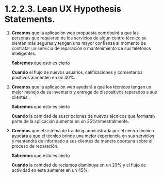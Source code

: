 # 1.2.2.3. Lean UX Hypothesis Statements.

1.	__Creemos__ que la aplicación web propuesta contribuirá a que las personas que requieren de los servicios de algún centro técnico se sientan más seguras y tengan una mayor confianza al momento de contratar un servicio de reparación o mantenimiento de sus teléfonos inteligentes. 

    __Sabremos__ que esto es cierto 

    __Cuando__ el flujo de nuevos usuarios, calificaciones y comentarios positivos aumenten en un 40%.

2.	__Creemos__ que la aplicación web ayudará a que los técnicos tengan un mejor manejo de su inventario y entrega de dispositivos reparados a sus clientes.

    __Sabremos__ que esto es cierto 

    __Cuando__ la cantidad de suscripciones de nuevos técnicos que formaran parte de la aplicación aumente en un 35%trimestralmente. 

3.	__Creemos__ que el sistema de tracking administrada por el centro técnico ayudará a que el técnico brinde una mejor experiencia en sus servicios y mantendrá de informado a sus clientes de manera oportuna sobre el proceso de reparación. 

    __Sabremos__ que esto es cierto 

    __Cuando__ la cantidad de reclamos disminuya en un 20% y el flujo de actividad en este aumente en un 45%.
